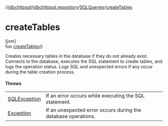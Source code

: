 //[jdbchttpsql](../../../index.md)/[jdbchttpsql.repository](../index.md)/[SQLQueries](index.md)/[createTables](create-tables.md)

# createTables

[jvm]\
fun [createTables](create-tables.md)()

Creates necessary tables in the database if they do not already exist. Connects to the database, executes the SQL statement to create tables, and logs the operation status. Logs SQL and unexpected errors if any occur during the table creation process.

#### Throws

| | |
|---|---|
| [SQLException](https://docs.oracle.com/javase/8/docs/api/java/sql/SQLException.html) | If an error occurs while executing the SQL statement. |
| [Exception](https://kotlinlang.org/api/latest/jvm/stdlib/kotlin/-exception/index.html) | If an unexpected error occurs during the database operations. |
